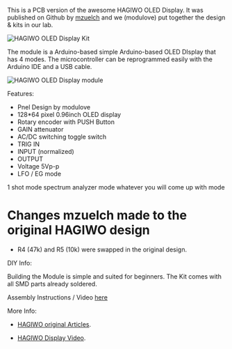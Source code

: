 This is a PCB version of the awesome HAGIWO OLED Display.
It was published on Github by [mzuelch](https://github.com/mzuelch/ "mzuelch") and we (modulove) put together the design & kits in our lab.

![HAGIWO OLED Display Kit](https://modulove.io/scope-b1/SCoPE_ProductShot_1000px_panelpcbkit.jpg)

The module is a Arduino-based simple Arduino-based OLED DIsplay that has 4 modes.
The microcontroller can be reprogrammed easily with the Arduino IDE and a USB cable.

![HAGIWO OLED Display module](https://modulove.de/scope-b1/SCoPE_ProductShot_1000px_Front.jpg)

Features:

- Pnel Design by modulove
- 128*64 pixel 0.96inch OLED display
- Rotary encoder with PUSH Button
- GAIN attenuator
- AC/DC switching toggle switch
- TRIG IN
- INPUT (normalized)
- OUTPUT
- Voltage 5Vp-p
- LFO / EG mode

1 shot mode
spectrum analyzer mode
whatever you will come up with mode

<h1>Changes mzuelch made to the original HAGIWO design</h1>
<ul>
	<li>R4 (47k) and R5 (10k) were swapped in the original design.</li>
</ul>



DIY Info:

Building the Module is simple and suited for beginners. The Kit comes with all SMD parts already soldered.

Assembly Instructions / Video [here](https://youtube.com/playlist?list=PL9-2_fDMIm5cuEoAXl6-avylgxBkOdHC9 "HAGIWO module build video")

More Info:

- [HAGIWO original Articles](https://note.com/solder_state/n/n6b4cc8d1c6b9 "HAGIWO Display module article").

- [HAGIWO Display Video](https://www.youtube.com/watch?v=yAes5pS3ZTo "HAGIWO Display module Youtube Video").
